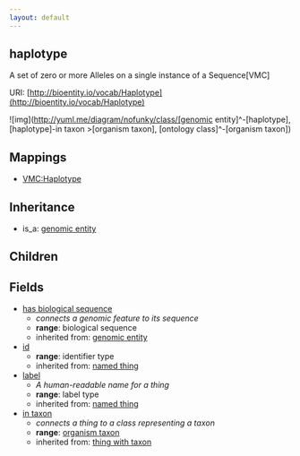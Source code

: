 ```yaml
---
layout: default
---
```


## haplotype


A set of zero or more Alleles on a single instance of a Sequence[VMC]

URI: [http://bioentity.io/vocab/Haplotype](http://bioentity.io/vocab/Haplotype)


![img](http://yuml.me/diagram/nofunky/class/[genomic entity]^-[haplotype], [haplotype]-in taxon >[organism taxon], [ontology class]^-[organism taxon])
## Mappings

 * [VMC:Haplotype](http://purl.obolibrary.org/obo/VMC_Haplotype)

## Inheritance

 *  is_a: [genomic entity](GenomicEntity.html)

## Children



## Fields

 * [has biological sequence](has_biological_sequence.html)
    * _connects a genomic feature to its sequence_
    * __range__: biological sequence
    * inherited from: [genomic entity](GenomicEntity.html)
 * [id](id.html)
    * __range__: identifier type
    * inherited from: [named thing](NamedThing.html)
 * [label](label.html)
    * _A human-readable name for a thing_
    * __range__: label type
    * inherited from: [named thing](NamedThing.html)
 * [in taxon](in_taxon.html)
    * _connects a thing to a class representing a taxon_
    * __range__: [organism taxon](OrganismTaxon.html)
    * inherited from: [thing with taxon](ThingWithTaxon.html)
